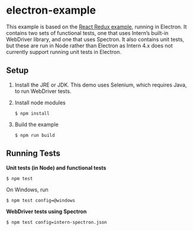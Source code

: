 # electron-example

This example is based on the [React Redux example](https://github.com/reactjs/redux/tree/master/examples/todomvc),
running in Electron. It contains two sets of functional tests, one that uses Intern’s built-in WebDriver library, and
one that uses Spectron. It also contains unit tests, but these are run in Node rather than Electron as Intern 4.x does
not currently support running unit tests in Electron.

## Setup

1. Install the JRE or JDK. This demo uses Selenium, which requires Java, to run WebDriver tests.

2. Install node modules

   ```
   $ npm install
   ```

3. Build the example
   ```
   $ npm run build
   ```

## Running Tests

**Unit tests (in Node) and functional tests**

    $ npm test

On Windows, run

    $ npm test config=@windows

**WebDriver tests using Spectron**

    $ npm test config=intern-spectron.json
